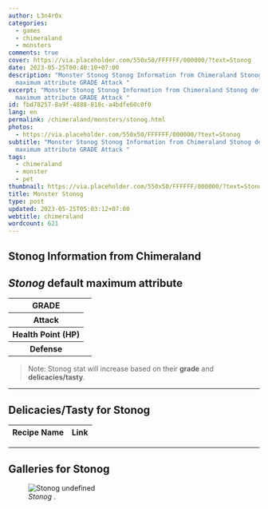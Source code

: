 ```yaml
---
author: L3n4r0x
categories:
  - games
  - chimeraland
  - monsters
comments: true
cover: https://via.placeholder.com/550x50/FFFFFF/000000/?text=Stonog
date: 2023-05-25T00:40:10+07:00
description: "Monster Stonog Stonog Information from Chimeraland Stonog default
  maximum attribute GRADE Attack "
excerpt: "Monster Stonog Stonog Information from Chimeraland Stonog default
  maximum attribute GRADE Attack "
id: fbd78257-8a9f-4888-818c-a4bdfe60c0f0
lang: en
permalink: /chimeraland/monsters/stonog.html
photos:
  - https://via.placeholder.com/550x50/FFFFFF/000000/?text=Stonog
subtitle: "Monster Stonog Stonog Information from Chimeraland Stonog default
  maximum attribute GRADE Attack "
tags:
  - chimeraland
  - monster
  - pet
thumbnail: https://via.placeholder.com/550x50/FFFFFF/000000/?text=Stonog
title: Monster Stonog
type: post
updated: 2023-05-25T05:03:12+07:00
webtitle: chimeraland
wordcount: 621
---
```


<link
  rel="stylesheet"
  href="https://rawcdn.githack.com/dimaslanjaka/Web-Manajemen/870a349/css/bootstrap-5-3-0-alpha3-wrapper.css"
/>
<section id="bootstrap-wrapper">
  <div data-bs-theme="dark">
    <h2>Stonog Information from Chimeraland</h2>
    <h2 id="attribute"><i>Stonog</i> default maximum attribute</h2>
    <div class="row">
      <div class="col mb-2">
        <div class="card">
          <div class="card-body">
            <table>
              <tr>
                <th>GRADE</th>
                <td><br /></td>
              </tr>
              <tr>
                <th>Attack</th>
                <td></td>
              </tr>
              <tr>
                <th>Health Point (HP)</th>
                <td></td>
              </tr>
              <tr>
                <th>Defense</th>
                <td></td>
              </tr>
            </table>
          </div>
        </div>
      </div>
    </div>
    <blockquote class="bd-callout bd-callout-warning">
      Note: Stonog stat will increase based on their <b>grade</b> and
      <b>delicacies/tasty</b>.
    </blockquote>
    <hr />
    <h2 id="delicacies">Delicacies/Tasty for Stonog</h2>
    <div class="card">
      <div class="card-body">
        <div class="table-responsive">
          <table class="table table-striped">
            <thead>
              <tr>
                <th>Recipe Name</th>
                <th>Link</th>
              </tr>
            </thead>
            <tbody></tbody>
          </table>
        </div>
      </div>
    </div>
    <hr />
    <div id="gallery">
      <h2>Galleries for Stonog</h2>
      <div class="row">
        <div class="col-lg-6 col-12">
          <figure>
            <img
              src="https://www.webmanajemen.com/undefined"
              alt="Stonog undefined"
            />
            <figcaption style="word-wrap: break-word">
              <i>Stonog</i> .
            </figcaption>
          </figure>
        </div>
      </div>
    </div>
  </div>
</section>